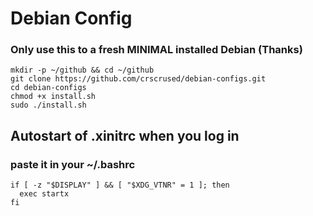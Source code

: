 # Debian Config

### Only use this to a fresh MINIMAL installed Debian (Thanks)
```
mkdir -p ~/github && cd ~/github
git clone https://github.com/crscrused/debian-configs.git
cd debian-configs
chmod +x install.sh
sudo ./install.sh
```
## Autostart of .xinitrc when you log in
### paste it in your ~/.bashrc
```
if [ -z "$DISPLAY" ] && [ "$XDG_VTNR" = 1 ]; then
  exec startx
fi
```

